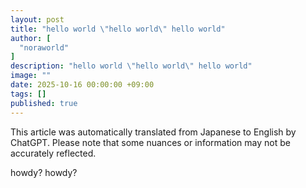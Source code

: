 ```yaml
---
layout: post
title: "hello world \"hello world\" hello world"
author: [
  "noraworld"
]
description: "hello world \"hello world\" hello world"
image: ""
date: 2025-10-16 00:00:00 +09:00
tags: []
published: true
---
```


This article was automatically translated from Japanese to English by ChatGPT. Please note that some nuances or information may not be accurately reflected.

howdy? howdy?